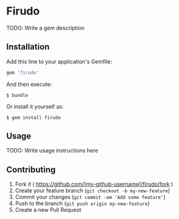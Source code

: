 # Firudo

TODO: Write a gem description

## Installation

Add this line to your application's Gemfile:

```ruby
gem 'firudo'
```

And then execute:

    $ bundle

Or install it yourself as:

    $ gem install firudo

## Usage

TODO: Write usage instructions here

## Contributing

1. Fork it ( https://github.com/[my-github-username]/firudo/fork )
2. Create your feature branch (`git checkout -b my-new-feature`)
3. Commit your changes (`git commit -am 'Add some feature'`)
4. Push to the branch (`git push origin my-new-feature`)
5. Create a new Pull Request
